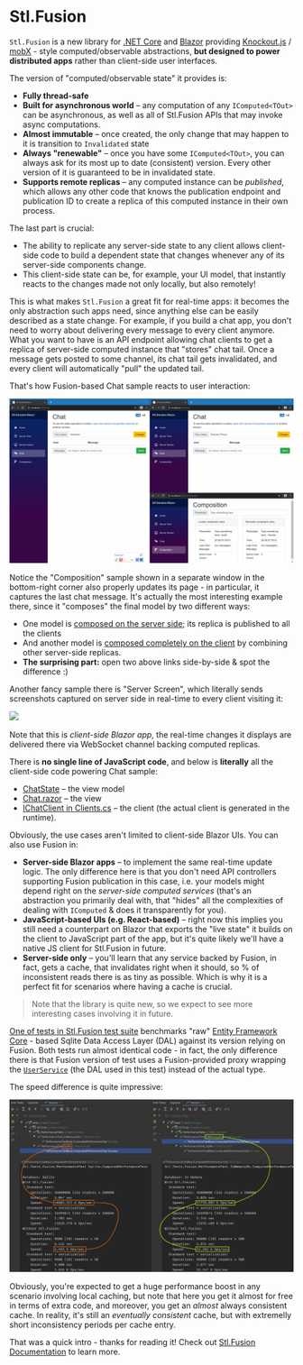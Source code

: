# Stl.Fusion

`Stl.Fusion` is a new library for [.NET Core](https://en.wikipedia.org/wiki/.NET_Core) 
and [Blazor](https://dotnet.microsoft.com/apps/aspnet/web-apps/blazor)
providing [Knockout.js](https://knockoutjs.com/) 
/ [mobX](https://mobx.js.org/) - style computed/observable abstractions,
**but designed to power distributed apps** rather than client-side user interfaces.

The version of "computed/observable state" it provides is:
* **Fully thread-safe**
* **Built for asynchronous world** &ndash; any computation of any `IComputed<TOut>` can be 
  asynchronous, as well as all of Stl.Fusion APIs that may invoke async computations.   
* **Almost immutable** &ndash; once created, the only change that may happen to it is transition 
  to `Invalidated` state
* **Always "renewable"** &ndash; once you have some `IComputed<TOut>`, you can always ask for its
  most up to date (consistent) version. Every other version of it is guaranteed to be
  in invalidated state.
* **Supports remote replicas** &ndash; any computed instance can be *published*, which allows
  any other code that knows the publication endpoint and publication ID to create
  a replica of this computed instance in their own process. 
  
The last part is crucial: 
* The ability to replicate any server-side state to any client allows client-side code 
  to build a dependent state that changes whenever any of its server-side components
  change.
* This client-side state can be, for example, your UI model, that instantly reacts
  to the changes made not only locally, but also remotely!

This is what makes `Stl.Fusion` a great fit for real-time apps: it becomes the only abstraction
such apps need, since anything else can be easily described as a state change. For example,
if you build a chat app, you don't need to worry about delivering every message to every client
anymore. What you want to have is an API endpoint allowing chat clients to get a replica
of server-side computed instance that "stores" chat tail. Once a message gets posted to some 
channel, its chat tail gets invalidated, and every client will automatically "pull" the updated 
tail.

That's how Fusion-based Chat sample reacts to user interaction:

![](docs/img/Stl-Fusion-Chat-Sample.gif)

Notice the "Composition" sample shown in a separate window in the bottom-right corner
also properly updates its page - in particular, it captures the last chat message. It's
actually the most interesting example there, since it "composes" the final model by two
different ways: 
* One model is [composed on the server side](https://github.com/servicetitan/Stl/blob/master/samples/Stl.Samples.Blazor.Server/Services/ServerSideComposerService.cs);
  its replica is published to all the clients
* And another model is [composed completely on the client](https://github.com/servicetitan/Stl/blob/master/samples/Stl.Samples.Blazor.Client/Services/ClientSideComposerService.cs) 
  by combining other server-side replicas.
* **The surprising part:** open two above links side-by-side & spot the difference :)

Another fancy sample there is "Server Screen", which literally sends screenshots captured
on server side in real-time to every client visiting it:
  
![](docs/img/Stl-Fusion-Server-Screen-Sample.gif)
 
Note that this is *client-side Blazor app*, the real-time changes it displays are
delivered there via WebSocket channel backing computed replicas. 

There is **no single line of JavaScript code**, and below is **literally** all the 
client-side code powering Chat sample:
* [ChatState](https://github.com/servicetitan/Stl/blob/master/samples/Stl.Samples.Blazor.Client/UI/ChatState.cs) 
  &ndash; the view model
* [Chat.razor](https://github.com/servicetitan/Stl/blob/master/samples/Stl.Samples.Blazor.Client/Pages/Chat.razor) 
  &ndash; the view
* [IChatClient in Clients.cs](https://github.com/servicetitan/Stl/blob/master/samples/Stl.Samples.Blazor.Client/Services/Clients.cs#L19) 
  &ndash; the client (the actual client is generated in the runtime).  
 
Obviously, the use cases aren't limited to client-side Blazor UIs. You can also use Fusion in:
* **Server-side Blazor apps** &ndash; to implement the same real-time update
  logic. The only difference here is that you don't need API controllers supporting
  Fusion publication in this case, i.e. your models might depend right on the 
  *server-side computed services* (that's an abstraction you primarily deal with, that
  "hides" all the complexities of dealing with `IComputed` & does it transparently
  for you).
* **JavaScript-based UIs (e.g. React-based)** &ndash; right now this implies you still 
  need a counterpart on Blazor that exports the "live state" it builds on the client 
  to JavaScript part of the app, but it's quite likely we'll have a native JS client 
  for Stl.Fusion in future. 
* **Server-side only** &ndash; you'll learn that any service backed by Fusion, in fact,
  gets a cache, that invalidates right when it should, so % of inconsistent reads 
  there is as tiny as possible. Which is why it is a perfect fit for scenarios where
  having a cache is crucial.

> Note that the library is quite new, so we expect to see more interesting cases 
involving it in future.

[One of tests in Stl.Fusion test suite](https://github.com/servicetitan/Stl.Fusion/blob/master/tests/Stl.Tests/Fusion/PerformanceTest.cs) 
benchmarks "raw" [Entity Framework Core](https://docs.microsoft.com/en-us/ef/core/) - 
based Sqlite Data Access Layer (DAL) against its version relying on Fusion. 
Both tests run almost identical code - in fact, the only difference there is that Fusion
version of test uses a Fusion-provided proxy wrapping the 
[`UserService`](https://github.com/servicetitan/Stl.Fusion/blob/master/tests/Stl.Tests/Fusion/Services/UserService.cs)
(the DAL used in this test) instead of the actual type.

The speed difference is quite impressive:

![](docs/img/Performance.gif)

Obviously, you're expected to get a huge performance boost in any scenario involving
local caching, but note that here you get it almost for free in terms of extra code, 
and moreover, you get an *almost* always consistent cache. In reality, it's still 
an *eventually consistent* cache, but with extremelly short inconsistency periods per
cache entry.

That was a quick intro - thanks for reading it!
Check out [Stl.Fusion Documentation](docs/README.md) to learn more.  

